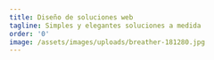 ```yaml
---
title: Diseño de soluciones web
tagline: Simples y elegantes soluciones a medida
order: '0'
image: /assets/images/uploads/breather-181280.jpg
---
```


